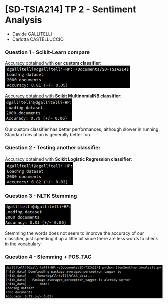 # [SD-TSIA214] TP 2 - Sentiment Analysis

- Davide GALLITELLI
- Carlotta CASTELLUCCIO

### Question 1 - Scikit-Learn compare

Accuracy obtained with **our custom classifier**:
![My_accuracy.png](My_accuracy.png)

Accuracy obtained with **Scikit MultinomialNB classifier**:
![scikit_accuracy.png](scikit_accuracy.png)

Our custom classifier has better performances, although slower in running. Standard deviation is generally better too.

### Question 2 - Testing another classifier

Accuracy obtained with **Scikit Logistic Regression classifier**:
![lr_accuracy.png](lr_accuracy.png)

### Question 3 - NLTK Stemming

![stem_accuracy.png](stem_accuracy.png)

Stemming the words does not seem to improve the accuracy of our classifier, just speeding it up a little bit since there are less words to check in the vocabulary.

### Question 4 - Stemming + POS_TAG

![stem2_accuracy.png](stem2_accuracy.png)
